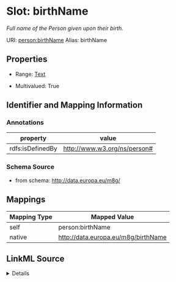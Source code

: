 

# Slot: birthName 


_Full name of the Person given upon their birth._





URI: [person:birthName](http://www.w3.org/ns/person#birthName)
Alias: birthName

<!-- no inheritance hierarchy -->








## Properties

* Range: [Text](Text.md)

* Multivalued: True





## Identifier and Mapping Information





### Annotations

| property | value |
| --- | --- |
| rdfs:isDefinedBy | http://www.w3.org/ns/person# || skos:scopeNote | The birth name may apply to the surname, the given name, or the entire name. Where births are required to be officially registered, the entire name entered onto a births register or birth certificate may by that fact alone become the person's legal name. See Wikipedia Birth name page. All data associated with an individual are subject to change. Names can change for a variety of reasons, either formally or informally, and new information may come to light that means that a correction or clarification can be made to an existing record. Birth names tend to be persistent however and for this reason they are recorded by some public sector information systems. There is no granularity for birth name - the full name should be recorded in a single field. |



### Schema Source


* from schema: http://data.europa.eu/m8g/




## Mappings

| Mapping Type | Mapped Value |
| ---  | ---  |
| self | person:birthName |
| native | http://data.europa.eu/m8g/birthName |




## LinkML Source

<details>
```yaml
name: birthName
annotations:
  rdfs:isDefinedBy:
    tag: rdfs:isDefinedBy
    value: http://www.w3.org/ns/person#
  skos:scopeNote:
    tag: skos:scopeNote
    value: The birth name may apply to the surname, the given name, or the entire
      name. Where births are required to be officially registered, the entire name
      entered onto a births register or birth certificate may by that fact alone become
      the person's legal name. See Wikipedia Birth name page. All data associated
      with an individual are subject to change. Names can change for a variety of
      reasons, either formally or informally, and new information may come to light
      that means that a correction or clarification can be made to an existing record.
      Birth names tend to be persistent however and for this reason they are recorded
      by some public sector information systems. There is no granularity for birth
      name - the full name should be recorded in a single field.
description: Full name of the Person given upon their birth.
from_schema: http://data.europa.eu/m8g/
rank: 1000
domain: Person
slot_uri: person:birthName
alias: birthName
range: Text
multivalued: true

```
</details>